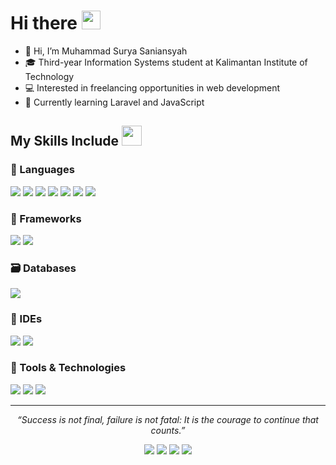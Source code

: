 <h1> Hi there <img src="https://raw.githubusercontent.com/MartinHeinz/MartinHeinz/master/wave.gif" width="30px"> </h1>

- 👋 Hi, I’m Muhammad Surya Saniansyah  
- 🎓 Third-year Information Systems student at Kalimantan Institute of Technology  
- 💻 Interested in freelancing opportunities in web development  
- 🌱 Currently learning Laravel and JavaScript  

<h2> My Skills Include <img src="https://media2.giphy.com/media/QssGEmpkyEOhBCb7e1/giphy.gif" width="32px"> </h2>

### 💬 Languages
<span>
  <img src="https://img.shields.io/badge/HTML5-E34F26?style=for-the-badge&logo=html5&logoColor=white">
  <img src="https://img.shields.io/badge/CSS3-1572B6?style=for-the-badge&logo=css3&logoColor=white">
  <img src="https://img.shields.io/badge/PHP-777BB4?style=for-the-badge&logo=php&logoColor=white">
  <img src="https://img.shields.io/badge/JavaScript-F7DF1E?style=for-the-badge&logo=javascript&logoColor=black">
  <img src="https://img.shields.io/badge/Python-3776AB?style=for-the-badge&logo=python&logoColor=white">
  <img src="https://img.shields.io/badge/C-00599C?style=for-the-badge&logo=c&logoColor=white">
  <img src="https://img.shields.io/badge/C++-00599C?style=for-the-badge&logo=cplusplus&logoColor=white">
</span>

### 🧩 Frameworks
<span>
  <img src="https://img.shields.io/badge/Laravel-FF2D20?style=for-the-badge&logo=laravel&logoColor=white">
  <img src="https://img.shields.io/badge/Bootstrap-563D7C?style=for-the-badge&logo=bootstrap&logoColor=white">
</span>

### 🗃️ Databases
<span>
  <img src="https://img.shields.io/badge/MySQL-00000F?style=for-the-badge&logo=mysql&logoColor=white">
</span>

### 🧠 IDEs
<span>
  <img src="https://img.shields.io/badge/Visual_Studio_Code-0078D4?style=for-the-badge&logo=visual%20studio%20code&logoColor=white">
  <img src="https://img.shields.io/badge/Sublime_Text-FF9800?style=for-the-badge&logo=sublime-text&logoColor=white">
</span>

### 🔧 Tools & Technologies
<span>
  <img src="https://img.shields.io/badge/Git-F05032?style=for-the-badge&logo=git&logoColor=white">
  <img src="https://img.shields.io/badge/XAMPP-F37623?style=for-the-badge&logo=xampp&logoColor=white">
  <img src="https://img.shields.io/badge/Laragon-0E83CD?style=for-the-badge&logo=laragon&logoColor=white">
</span>

---

<p align="center">
   <i>“Success is not final, failure is not fatal: It is the courage to continue that counts.”</i>  
</p>

<p align="center">
  <a href="https://www.linkedin.com/in/muhammad-surya-saniansyah/"><img src="https://img.shields.io/badge/-LinkedIn-0077B5?style=for-the-badge&logo=linkedin&logoColor=white"></a>
  <a href="mailto:muhammadsurya216@gmail.com"><img src="https://img.shields.io/badge/-Gmail-D14836?style=for-the-badge&logo=gmail&logoColor=white"></a>
  <a href="https://www.instagram.com/msuryas__"><img src="https://img.shields.io/badge/-Instagram-E4405F?style=for-the-badge&logo=instagram&logoColor=white"></a>
  <a href="https://discordapp.com/users/0185"><img src="https://img.shields.io/badge/-Discord-5865F2?style=for-the-badge&logo=discord&logoColor=white"></a>
</p>
